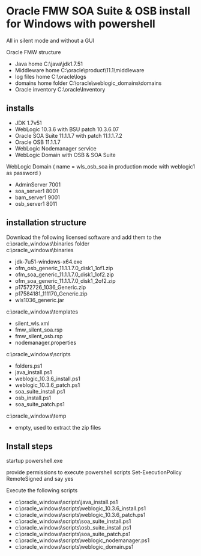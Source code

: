 Oracle FMW SOA Suite & OSB install for Windows with powershell
==============================================================

All in silent mode and without a GUI

Oracle FMW structure
- Java home C:\java\jdk1.7.51
- Middleware home C:\oracle\product\11.1\middleware
- log files home C:\oracle\logs
- domains home folder C:\oracle\weblogic_domains\domains 
- Oracle inventory C:\oracle\Inventory

installs
--------
- JDK 1.7v51
- WebLogic 10.3.6 with BSU patch 10.3.6.07
- Oracle SOA Suite 11.1.1.7 with patch 11.1.1.7.2
- Oracle OSB 11.1.1.7
- WebLogic Nodemanager service
- WebLogic Domain with OSB & SOA Suite

WebLogic Domain ( name = wls_osb_soa  in production mode with weblogic1 as password )
- AdminServer 7001
- soa_server1 8001
- bam_server1 9001
- osb_server1 8011
 
 
installation structure
----------------------

Download the following licensed software and add them to the c:\oracle_windows\binaries folder  
c:\oracle_windows\binaries
- jdk-7u51-windows-x64.exe
- ofm_osb_generic_11.1.1.7.0_disk1_1of1.zip
- ofm_soa_generic_11.1.1.7.0_disk1_1of2.zip
- ofm_soa_generic_11.1.1.7.0_disk1_2of2.zip
- p17572726_1036_Generic.zip
- p17584181_111170_Generic.zip
- wls1036_generic.jar

c:\oracle_windows\templates
- silent_wls.xml
- fmw_silent_soa.rsp
- fmw_silent_osb.rsp
- nodemanager.properties

c:\oracle_windows\scripts
- folders.ps1
- java_install.ps1
- weblogic_10.3.6_install.ps1
- weblogic_10.3.6_patch.ps1
- soa_suite_install.ps1
- osb_install.ps1
- soa_suite_patch.ps1

c:\oracle_windows\temp
- empty, used to extract the zip files

Install steps 
-------------

startup powershell.exe

provide permissions to execute powershell scripts
    Set-ExecutionPolicy RemoteSigned and say yes

Execute the following scripts	
- c:\oracle_windows\scripts\java_install.ps1
- c:\oracle_windows\scripts\weblogic_10.3.6_install.ps1
- c:\oracle_windows\scripts\weblogic_10.3.6_patch.ps1
- c:\oracle_windows\scripts\soa_suite_install.ps1
- c:\oracle_windows\scripts\osb_suite_install.ps1
- c:\oracle_windows\scripts\soa_suite_patch.ps1
- c:\oracle_windows\scripts\weblogic_nodemanager.ps1
- c:\oracle_windows\scripts\weblogic_domain.ps1



